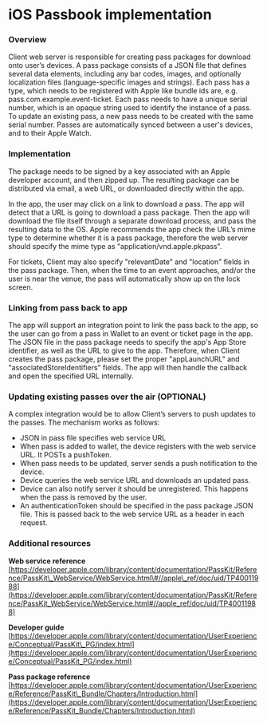 # iOS Passbook implementation

### Overview 

Client web server is responsible for creating pass packages for download onto user’s devices. A pass package consists of a JSON file that defines several data elements, including any bar codes, images, and optionally localization files \(language-specific images and strings\). Each pass has a type, which needs to be registered with Apple like bundle ids are, e.g. pass.com.example.event-ticket. Each pass needs to have a unique serial number, which is an opaque string used to identify the instance of a pass. To update an existing pass, a new pass needs to be created with the same serial number. Passes are automatically synced between a user's devices, and to their Apple Watch.

### Implementation 

The package needs to be signed by a key associated with an Apple developer account, and then zipped up. The resulting package can be distributed via email, a web URL, or downloaded directly within the app.

In the app, the user may click on a link to download a pass. The app will detect that a URL is going to download a pass package. Then the app will download the file itself through a separate download process, and pass the resulting data to the OS. Apple recommends the app check the URL’s mime type to determine whether it is a pass package, therefore the web server should specify the mime type as "application/vnd.apple.pkpass".

For tickets, Client may also specify "relevantDate" and "location" fields in the pass package. Then, when the time to an event approaches, and/or the user is near the venue, the pass will automatically show up on the lock screen.

### Linking from pass back to app 

The app will support an integration point to link the pass back to the app, so the user can go from a pass in Wallet to an event or ticket page in the app. The JSON file in the pass package needs to specify the app's App Store identifier, as well as the URL to give to the app. Therefore, when Client creates the pass package, please set the proper "appLaunchURL" and "associatedStoreIdentifiers" fields. The app will then handle the callback and open the specified URL internally.

### Updating existing passes over the air \(OPTIONAL\) 

A complex integration would be to allow Client’s servers to push updates to the passes. The mechanism works as follows:

* JSON in pass file specifies web service URL
* When pass is added to wallet, the device registers with the web service URL. It POSTs a pushToken.
* When pass needs to be updated, server sends a push notification to the device.
* Device queries the web service URL and downloads an updated pass.
* Device can also notify server it should be unregistered. This happens when the pass is removed by the user.
* An authenticationToken should be specified in the pass package JSON file. This is passed back to the web service URL as a header in each request.

### Additional resources

**Web service reference** [https://developer.apple.com/library/content/documentation/PassKit/Reference/PassKit\_WebService/WebService.html\#//apple\_ref/doc/uid/TP40011988](https://developer.apple.com/library/content/documentation/PassKit/Reference/PassKit_WebService/WebService.html#//apple_ref/doc/uid/TP40011988)

**Developer guide** [https://developer.apple.com/library/content/documentation/UserExperience/Conceptual/PassKit\_PG/index.html](https://developer.apple.com/library/content/documentation/UserExperience/Conceptual/PassKit_PG/index.html)

**Pass package reference** [https://developer.apple.com/library/content/documentation/UserExperience/Reference/PassKit\_Bundle/Chapters/Introduction.html](https://developer.apple.com/library/content/documentation/UserExperience/Reference/PassKit_Bundle/Chapters/Introduction.html)

